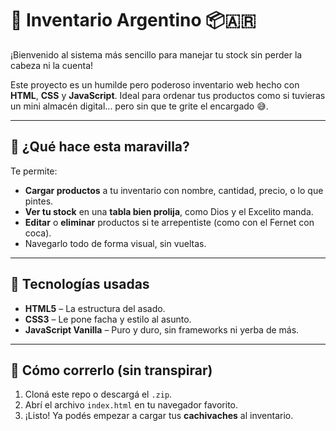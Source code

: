 # 🧉 Inventario Argentino 📦🇦🇷

¡Bienvenido al sistema más sencillo para manejar tu stock sin perder la cabeza ni la cuenta!

Este proyecto es un humilde pero poderoso inventario web hecho con **HTML**, **CSS** y **JavaScript**. Ideal para ordenar tus productos como si tuvieras un mini almacén digital... pero sin que te grite el encargado 😅.

---

## 🧰 ¿Qué hace esta maravilla?

Te permite:

- **Cargar productos** a tu inventario con nombre, cantidad, precio, o lo que pintes.
- **Ver tu stock** en una **tabla bien prolija**, como Dios y el Excelito manda.
- **Editar** o **eliminar** productos si te arrepentiste (como con el Fernet con coca).
- Navegarlo todo de forma visual, sin vueltas.

---

## 🧪 Tecnologías usadas

- **HTML5** – La estructura del asado.
- **CSS3** – Le pone facha y estilo al asunto.
- **JavaScript Vanilla** – Puro y duro, sin frameworks ni yerba de más.

---

## 🚀 Cómo correrlo (sin transpirar)

1. Cloná este repo o descargá el `.zip`.
2. Abrí el archivo `index.html` en tu navegador favorito.
3. ¡Listo! Ya podés empezar a cargar tus **cachivaches** al inventario.
